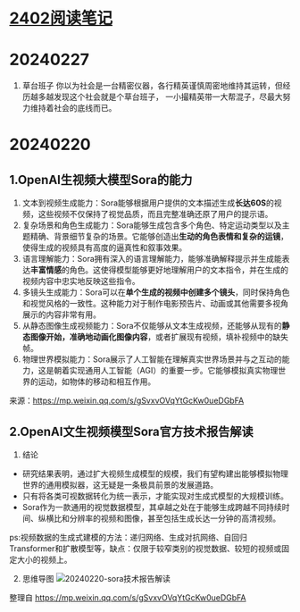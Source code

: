 # [2402阅读笔记](https://github.com/humyna/gitblog/issues/7)

# 20240227
1. 草台班子
你以为社会是一台精密仪器，各行精英谨慎周密地维持其运转，但经历越多越发现这个社会就是个草台班子， 一小撮精英带一大帮混子，尽最大努力维持着社会的底线而已。

# 20240220
## 1.OpenAI生视频大模型Sora的能力

1. 文本到视频生成能力：Sora能够根据用户提供的文本描述生成**长达60S**的视频，这些视频不仅保持了视觉品质，而且完整准确还原了用户的提示语。
2. 复杂场景和角色生成能力：Sora能够生成包含多个角色、特定运动类型以及主题精确、背景细节复杂的场景。它能够创造出**生动的角色表情和复杂的运镜**，使得生成的视频具有高度的逼真性和叙事效果。
3. 语言理解能力：Sora拥有深入的语言理解能力，能够准确解释提示并生成能表达**丰富情感**的角色。这使得模型能够更好地理解用户的文本指令，并在生成的视频内容中忠实地反映这些指令。
4. 多镜头生成能力：Sora可以在**单个生成的视频中创建多个镜头**，同时保持角色和视觉风格的一致性。这种能力对于制作电影预告片、动画或其他需要多视角展示的内容非常有用。
5. 从静态图像生成视频能力：Sora不仅能够从文本生成视频，还能够从现有的**静态图像开始，准确地动画化图像内容**，或者扩展现有视频，填补视频中的缺失帧。
6. 物理世界模拟能力：Sora展示了人工智能在理解真实世界场景并与之互动的能力，这是朝着实现通用人工智能（AGI）的重要一步。它能够模拟真实物理世界的运动，如物体的移动和相互作用。

来源：https://mp.weixin.qq.com/s/gSvxvOVqYtGcKw0ueDGbFA

## 2.OpenAI文生视频模型Sora官方技术报告解读

1. 结论
- 研究结果表明，通过扩大视频生成模型的规模，我们有望构建出能够模拟物理世界的通用模拟器，这无疑是一条极具前景的发展道路。
- 只有将各类可视数据转化为统一表示，才能实现对生成式模型的大规模训练。
- Sora作为一款通用的视觉数据模型，其卓越之处在于能够生成跨越不同持续时间、纵横比和分辨率的视频和图像，甚至包括生成长达一分钟的高清视频。

ps:视频数据的生成式建模的方法：递归网络、生成对抗网络、自回归Transformer和扩散模型等，缺点：仅限于较窄类别的视觉数据、较短的视频或固定大小的视频上。

2. 思维导图
![20240220-sora技术报告解读](https://github.com/humyna/gitblog/assets/2505439/e7768e57-0480-42e4-8da3-9a9a52fc874b)

整理自 https://mp.weixin.qq.com/s/gSvxvOVqYtGcKw0ueDGbFA



